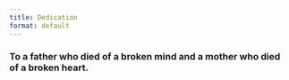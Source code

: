 ```yaml
---
title: Dedication
format: default
---
```


### To a father who died of a broken mind and a mother who died of a broken heart. ###
